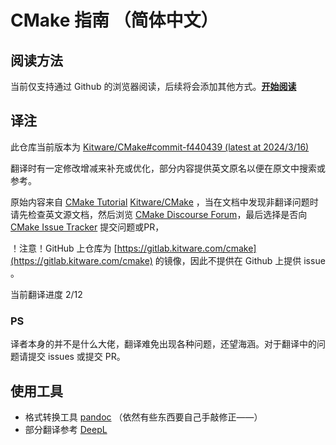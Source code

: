 # CMake 指南 （简体中文）

## 阅读方法
当前仅支持通过 Github 的浏览器阅读，后续将会添加其他方式。[__开始阅读__](./tutorial/index.md)

## 译注
此仓库当前版本为 [Kitware/CMake#commit-f440439 (latest at 2024/3/16)](https://github.com/Kitware/CMake/tree/f440439dee558273a32e4efa39e10a9ff6b479d5)

翻译时有一定修改增减来补充或优化，部分内容提供英文原名以便在原文中搜索或参考。

原始内容来自 [CMake Tutorial](https://cmake.org/cmake/help/latest/guide/tutorial/index.html) [Kitware/CMake](https://github.com/Kitware/CMake/commits/master/) ，当在文档中发现非翻译问题时请先检查英文源文档，然后浏览 [CMake Discourse Forum](https://discourse.cmake.org/)，最后选择是否向 [CMake Issue Tracker](https://gitlab.kitware.com/cmake/cmake/-/issues) 提交问题或PR，

！注意！GitHub 上仓库为 [https://gitlab.kitware.com/cmake](https://gitlab.kitware.com/cmake) 的镜像，因此不提供在 Github 上提供 issue 。

当前翻译进度 2/12

### PS
译者本身的并不是什么大佬，翻译难免出现各种问题，还望海涵。对于翻译中的问题请提交 issues 或提交 PR。

## 使用工具
 - 格式转换工具 [pandoc](https://pandoc.org/) （依然有些东西要自己手敲修正——）
 - 部分翻译参考 [DeepL](https://www.deepl.com/zh/translator)
